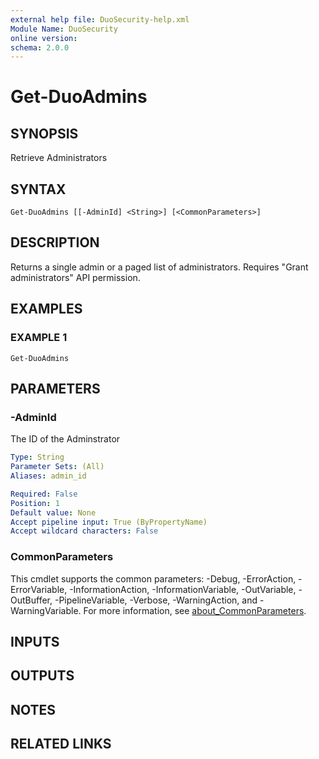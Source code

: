```yaml
---
external help file: DuoSecurity-help.xml
Module Name: DuoSecurity
online version:
schema: 2.0.0
---
```


# Get-DuoAdmins

## SYNOPSIS
Retrieve Administrators

## SYNTAX

```
Get-DuoAdmins [[-AdminId] <String>] [<CommonParameters>]
```

## DESCRIPTION
Returns a single admin or a paged list of administrators.
Requires "Grant administrators" API permission.

## EXAMPLES

### EXAMPLE 1
```
Get-DuoAdmins
```

## PARAMETERS

### -AdminId
The ID of the Adminstrator

```yaml
Type: String
Parameter Sets: (All)
Aliases: admin_id

Required: False
Position: 1
Default value: None
Accept pipeline input: True (ByPropertyName)
Accept wildcard characters: False
```

### CommonParameters
This cmdlet supports the common parameters: -Debug, -ErrorAction, -ErrorVariable, -InformationAction, -InformationVariable, -OutVariable, -OutBuffer, -PipelineVariable, -Verbose, -WarningAction, and -WarningVariable. For more information, see [about_CommonParameters](http://go.microsoft.com/fwlink/?LinkID=113216).

## INPUTS

## OUTPUTS

## NOTES

## RELATED LINKS
